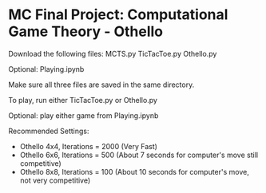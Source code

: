 # MC Final Project: Computational Game Theory - Othello

Download the following files:
  MCTS.py
  TicTacToe.py
  Othello.py

  Optional: Playing.ipynb 

Make sure all three files are saved in the same directory. 

To play, run either TicTacToe.py or Othello.py 

Optional: play either game from Playing.ipynb

Recommended Settings: 
 - Othello 4x4, Iterations = 2000    (Very Fast)
 - Othello 6x6, Iterations = 500     (About 7 seconds for computer's move still competitive)
 - Othello 8x8, Iterations = 100     (About 10 seconds for computer's move, not very competitive)


